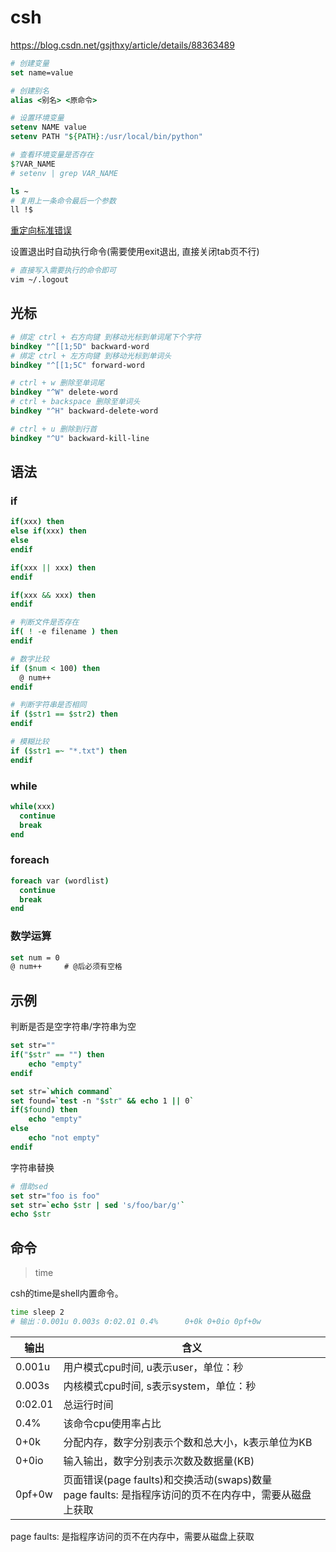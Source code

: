 
<!-- markdownlint-disable -->
# csh

<https://blog.csdn.net/gsjthxy/article/details/88363489>

```csh
# 创建变量
set name=value

# 创建别名
alias <别名> <原命令>

# 设置环境变量
setenv NAME value
setenv PATH "${PATH}:/usr/local/bin/python"

# 查看环境变量是否存在
$?VAR_NAME
# setenv | grep VAR_NAME
```

```csh
ls ~
# 复用上一条命令最后一个参数
ll !$
```

[重定向标准错误](https://qa.1r1g.com/sf/ask/2240761841/)

设置退出时自动执行命令(需要使用exit退出, 直接关闭tab页不行)

```sh
# 直接写入需要执行的命令即可
vim ~/.logout
```

## 光标

```csh
# 绑定 ctrl + 右方向键 到移动光标到单词尾下个字符
bindkey "^[[1;5D" backward-word
# 绑定 ctrl + 左方向键 到移动光标到单词头
bindkey "^[[1;5C" forward-word

# ctrl + w 删除至单词尾
bindkey "^W" delete-word
# ctrl + backspace 删除至单词头
bindkey "^H" backward-delete-word

# ctrl + u 删除到行首
bindkey "^U" backward-kill-line
```

## 语法

### if

```csh
if(xxx) then
else if(xxx) then
else
endif

if(xxx || xxx) then
endif

if(xxx && xxx) then
endif
```

```csh
# 判断文件是否存在
if( ! -e filename ) then
endif
```

```csh
# 数字比较
if ($num < 100) then
  @ num++
endif

# 判断字符串是否相同
if ($str1 == $str2) then
endif

# 模糊比较
if ($str1 =~ "*.txt") then
endif
```

### while

```csh
while(xxx)
  continue
  break
end
```

### foreach

```csh
foreach var (wordlist)
  continue
  break
end
```

### 数学运算

```csh
set num = 0
@ num++     # @后必须有空格
```

## 示例

判断是否是空字符串/字符串为空

```csh
set str=""
if("$str" == "") then
    echo "empty"
endif
```

```csh
set str=`which command`
set found=`test -n "$str" && echo 1 || 0`
if($found) then
    echo "empty"
else
    echo "not empty"
endif
```

字符串替换

```csh
# 借助sed
set str="foo is foo"
set str=`echo $str | sed 's/foo/bar/g'`
echo $str
```

## 命令

> time

csh的time是shell内置命令。

```sh
time sleep 2
# 输出：0.001u 0.003s 0:02.01 0.4%      0+0k 0+0io 0pf+0w
```

| 输出  | 含义 |
| --    | -- |
|0.001u | 用户模式cpu时间, u表示user，单位：秒
|0.003s | 内核模式cpu时间, s表示system，单位：秒
|0:02.01| 总运行时间
|0.4%   | 该命令cpu使用率占比
|0+0k   | 分配内存，数字分别表示个数和总大小，k表示单位为KB
|0+0io  | 输入输出，数字分别表示次数及数据量(KB)
|0pf+0w | 页面错误(page faults)和交换活动(swaps)数量<br>page faults: 是指程序访问的页不在内存中，需要从磁盘上获取

page faults: 是指程序访问的页不在内存中，需要从磁盘上获取

